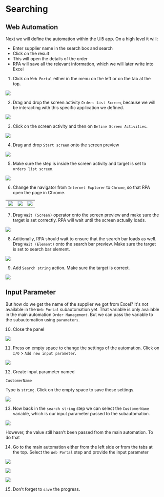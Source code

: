 # Searching




## Web Automation

Next we will define the automation within the UI5 app. On a high level it will:
- Enter supplier name in the search box and search
- Click on the result
- This will open the details of the order
- RPA will save all the relevant information, which we will later write into Excel

1. Click on `Web Portal` either in the menu on the left or on the tab at the top.

![](../images/0800.png)

2. Drag and drop the screen activity `Orders List Screen`, because we will be interacting with this specific application we defined.

![](../images/0801.png)

3. Click on the screen activity and then on `Define Screen Activities`.

![](../images/0802.png)

4. Drag and drop `Start screen` onto the screen preview

![](../images/0803.png)

5. Make sure the step is inside the screen activity and target is set to `orders list screen`.

![](../images/0804.png)

6. Change the navigator from `Internet Explorer` to `Chrome`, so that RPA open the page in Chrome.


|  |  |  |
:-------------------------:|:-------------------------:|:-------------------------:|
![](../images/0804.png)  |  ![](../images/0805.png) |  ![](../images/0806.png)

7. Drag `Wait (Screen)` operator onto the screen preview and make sure the target is set correctly. RPA will wait until the screen actually loads. 


![](../images/0807.png)

8. Aditionally, RPA should wait to ensure that the search bar loads as well. Drag `Wait (Element)` onto the search bar preview. Make sure the target is set to search bar element.


![](../images/0808.png)

9. Add `Search string` action. Make sure the target is correct. 

![](../images/0809.png)

## Input Parameter

But how do we get the name of the supplier we got from Excel? It's not available in the `Web Portal` subautomation yet. That variable is only available in the main automation `Order Management`. But we can pass the variable to the subautomation using `parameters`. 

10. Close the panel

![](../images/0810.png)

11. Press on empty space to change the settings of the automation. Click on `I/O` > `Add new input parameter`.


![](../images/0811.png)

12. Create input parameter named 

```
CustomerName
```

Type is `string`. Click on the empty space to save these settings. 


![](../images/0812.png)

13. Now back in the `search string` step we can select the `CustomerName` variable, which is our input parameter passed to the subautomation.


![](../images/0813.png)

However, the value still hasn't been passed from the main automation. To do that

14. Go to the main automation either from the left side or from the tabs at the top. Select the `Web Portal` step and provide the input parameter


![](../images/0814.png)

![](../images/0815.png)

![](../images/0816.png)

15. Don't forget to `save` the progress. 